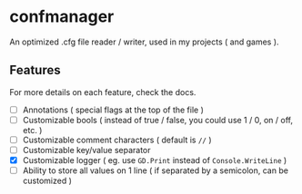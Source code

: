 # confmanager

An optimized .cfg file reader / writer, used in my projects ( and games ).

## Features

For more details on each feature, check the docs.

- [ ] Annotations ( special flags at the top of the file )
- [ ] Customizable bools ( instead of true / false, you could use 1 / 0, on / off, etc. )
- [ ] Customizable comment characters ( default is `//` )
- [ ] Customizable key/value separator
- [x] Customizable logger ( eg. use `GD.Print` instead of `Console.WriteLine` )
- [ ] Ability to store all values on 1 line ( if separated by a semicolon, can be customized )
